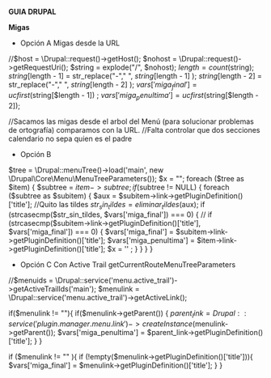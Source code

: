 ****GUIA DRUPAL****


**Migas**

   *   Opción A  Migas desde la URL
   
  
  //$host = \Drupal::request()->getHost();
  $nohost = \Drupal::request()->getRequestUri();
  $string = explode("/", $nohost);
  $length = count($string);
  $string[$length - 1] = str_replace("-"," ", $string[$length - 1] );
  $string[$length - 2] = str_replace("-"," ", $string[$length - 2] );
  $vars['miga_final'] = ucfirst($string[$length - 1]) ;
  $vars['miga_penultima'] = ucfirst($string[$length - 2]);
  

  //Sacamos las migas desde el arbol del Menú (para solucionar problemas de ortografía) comparamos con la URL.
  //Falta controlar que dos secciones calendario no sepa quien es el padre

   *   Opción B
   
  
  $tree = \Drupal::menuTree()->load('main', new \Drupal\Core\Menu\MenuTreeParameters());
  $x = "";
  foreach ($tree as $item) {
    $subtree = $item->subtree;
    if ($subtree != NULL) {
      foreach ($subtree as $subitem) {
        $aux = $subitem->link->getPluginDefinition()['title'];
        //Quito las tildes
        $str_sin_tildes = eliminar_tildes($aux);
        if (strcasecmp($str_sin_tildes, $vars['miga_final']) === 0) {
       // if (strcasecmp($subitem->link->getPluginDefinition()['title'], $vars['miga_final']) === 0) {
          $vars['miga_final'] = $subitem->link->getPluginDefinition()['title'];
          $vars['miga_penultima'] = $item->link->getPluginDefinition()['title'];
          $x = '' ;
        }
      }
    }
  }
  

   * Opción C  Con Active Trail getCurrentRouteMenuTreeParameters
   

  //$menuids = \Drupal::service('menu.active_trail')->getActiveTrailIds('main');
  $menulink = \Drupal::service('menu.active_trail')->getActiveLink();
  
  if($menulink != ""){
    if($menulink->getParent()) {
      $parent_link = Drupal::service('plugin.manager.menu.link')->createInstance($menulink->getParent());
      $vars['miga_penultima'] =  $parent_link->getPluginDefinition()['title'];
    }
  }

  if ($menulink != "" ){
    if (!empty($menulink->getPluginDefinition()['title'])){
      $vars['miga_final'] = $menulink->getPluginDefinition()['title'];
    }
  }
